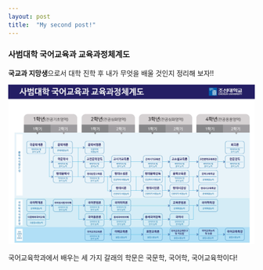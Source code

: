 ```yaml
---
layout: post
title:  "My second post!"
---
```


### 사범대학 국어교육과 교육과정체계도

**국교과 지망생**으로서 대학 진학 후 내가 무엇을 배울 것인지 정리해 보자!!

![literature](/assets/images/literature.png)

국어교육학과에서 배우는 세 가지 갈래의 학문은 국문학, 국어학, 국어교육학이다!
